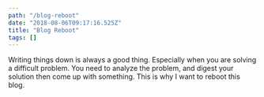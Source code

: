 ```yaml
---
path: "/blog-reboot"
date: "2018-08-06T09:17:16.525Z"
title: "Blog Reboot"
tags: []
---
```


Writing things down is always a good thing. Especially when you are solving a difficult problem. You need to analyze the problem, and digest your solution then come up with something. This is why I want to reboot this blog.
